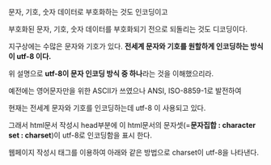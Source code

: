 문자, 기호, 숫자 데이터로 부호화하는 것도 인코딩이고

부호화된 문자, 기호, 숫자 데이터를 부호화되기 전으로 되돌리는 것도 디코딩이다.



지구상에는 수많은 문자와 기호가 있다. **전세계 문자와 기호를 원할하게 인코딩하는 방식이 utf-8 이다.** 



위 설명으로 **utf-8이 문자 인코딩 방식 중 하나**라는 것을 이해했으리라.



예전에는 영어문자만을 위한 ASCII가 쓰였으나 ANSI, ISO-8859-1로 발전하여

현재는 전세계 문자와 기호를 인코딩하는데  utf-8 이 사용되고 있다.



그래서 html문서 작성시 head부분에 이 html문서의 문자셋(=**문자집합 : character set : charset**)이 utf-8로 인코딩함을 표시 한다. 



웹페이지 작성시 <meta>태그를 이용하여 아래와 같은 방법으로 charset이 utf-8을 나타낸다.
